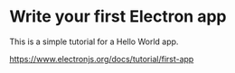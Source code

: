 # Write your first Electron app
This is a simple tutorial for a Hello World app.

https://www.electronjs.org/docs/tutorial/first-app

